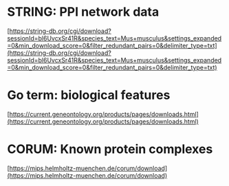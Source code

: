 
# STRING: PPI network data

[https://string-db.org/cgi/download?sessionId=bl6UvcxSr41R&species_text=Mus+musculus&settings_expanded=0&min_download_score=0&filter_redundant_pairs=0&delimiter_type=txt](https://string-db.org/cgi/download?sessionId=bl6UvcxSr41R&species_text=Mus+musculus&settings_expanded=0&min_download_score=0&filter_redundant_pairs=0&delimiter_type=txt)

# Go term: biological features

[https://current.geneontology.org/products/pages/downloads.html](https://current.geneontology.org/products/pages/downloads.html)

# CORUM: Known protein complexes

[https://mips.helmholtz-muenchen.de/corum/download](https://mips.helmholtz-muenchen.de/corum/download)
